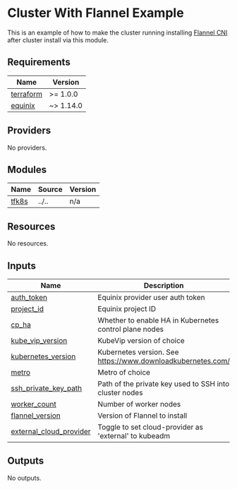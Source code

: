 # Cluster With Flannel Example

This is an example of how to make the cluster running installing [Flannel CNI](https://github.com/flannel-io/flannel#deploying-flannel-with-kubectl) after cluster install via this module.
<!-- BEGIN_TF_DOCS -->
## Requirements

| Name | Version |
|------|---------|
| <a name="requirement_terraform"></a> [terraform](#requirement\_terraform) | >= 1.0.0 |
| <a name="requirement_equinix"></a> [equinix](#requirement\_equinix) | ~> 1.14.0 |

## Providers

No providers.

## Modules

| Name | Source | Version |
|------|--------|---------|
| <a name="module_tfk8s"></a> [tfk8s](#module\_tfk8s) | ../.. | n/a |

## Resources

No resources.

## Inputs

| Name                                                                                                        | Description                                                 | Type     | Default     | Required |
|-------------------------------------------------------------------------------------------------------------|-------------------------------------------------------------|----------|-------------|:--------:|
| <a name="input_auth_token"></a> [auth\_token](#input\_auth\_token)                                          | Equinix provider user auth token                            | `string` | n/a         |   yes    |
| <a name="input_project_id"></a> [project\_id](#input\_project\_id)                                          | Equinix project ID                                          | `string` | n/a         |   yes    |
| <a name="input_cp_ha"></a> [cp\_ha](#input\_cp\_ha)                                                         | Whether to enable HA in Kubernetes control plane nodes      | `bool`   | `true`      |    no    |
| <a name="input_kube_vip_version"></a> [kube\_vip\_version](#input\_kube\_vip\_version)                      | KubeVip version of choice                                   | `string` | `"v0.6.2"`  |    no    |
| <a name="input_kubernetes_version"></a> [kubernetes\_version](#input\_kubernetes\_version)                  | Kubernetes version. See https://www.downloadkubernetes.com/ | `string` | `"v1.27.5"` |    no    |
| <a name="input_metro"></a> [metro](#input\_metro)                                                           | Metro of choice                                             | `string` | `"da"`      |    no    |
| <a name="input_ssh_private_key_path"></a> [ssh\_private\_key\_path](#input\_ssh\_private\_key\_path)        | Path of the private key used to SSH into cluster nodes      | `string` | `""`        |    no    |
| <a name="input_worker_count"></a> [worker\_count](#input\_worker\_count)                                    | Number of worker nodes                                      | `number` | `1`         |    no    |
| <a name="input_flannel_version"></a> [flannel\_version](#input\_flannel\_version)                           | Version of Flannel to install                               | `string` | `latest`    |    no    |
| <a name="input_cloud_provider_external"></a> [external\_cloud\_provider](#input\_cloud\_provider\_external) | Toggle to set cloud-provider as 'external' to kubeadm       | `bool`   | `true`      |    no    |

## Outputs

No outputs.
<!-- END_TF_DOCS -->

